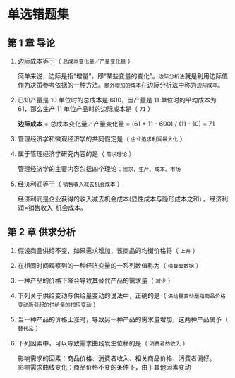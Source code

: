 # 单选错题集

## 第 1 章 导论

1. 边际成本等于（ `总成本变化量／产量变化量` ）

   简单来说，边际是指“增量”，即“某些变量的变化”。`边际分析法`就是利用边际值作为决策参考依据的一种方法。`额外增加的成本`在边际分析法中称为`边际成本`。

2. 已知产量是 10 单位时的总成本是 600，当产量是 11 单位时的平均成本为 61，那么生产 11 单位产品时的边际成本是（ `71` ）

   **边际成本** = 总成本变化量／产量变化量 = (61 \* 11 - 600) / (11 - 10) = 71

3. 管理经济学和微观经济学的共同假定是（ `企业追求利润最大化` ）

4. 属于管理经济学研究内容的是（ `需求理论` ）

   管理经济学的主要内容包括四个理论：`需求、生产、成本、市场`

5. 经济利润等于（ `销售收入减去机会成本` ）

   经济利润是企业获得的收入减去机会成本(显性成本与隐形成本之和) 。经济利润=销售收入-机会成本。

## 第 2 章 供求分析

1. 假设商品供给不变，如果需求增加，该商品的均衡价格将（ `上升` ）
2. 在相同时间观察到的一种经济变量的一系列数值称为（ `横截面数据` ）
3. 一种产品的价格下降会导致其替代产品的需求量（ `减少` ）
4. 下列关于供给变动与供给量变动的说法中，正确的是（ `供给量变动是指商品价格变动所引起的供给量的相应变动` ）
5. 当一种产品的价格上涨时，导致另一种产品的需求量增加，这两种产品属予（ `替代品` ）
6. 下列因素中，可以导致需求曲线发生位移的是（ `消费者的收入` ）

   影响需求的因素：商品价格、消费者收入、相关商品价格、消费者偏好。  
   影响需求曲线变化：商品价格不变的条件下，由于其他因素变动
